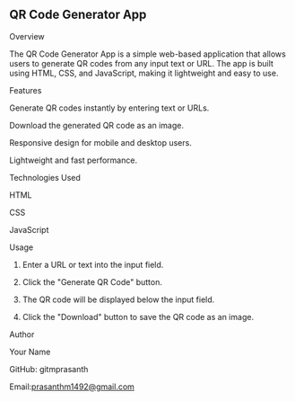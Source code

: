 
## QR Code Generator App

Overview

The QR Code Generator App is a simple web-based application that allows users to generate QR codes from any input text or URL. The app is built using HTML, CSS, and JavaScript, making it lightweight and easy to use.

Features

Generate QR codes instantly by entering text or URLs.

Download the generated QR code as an image.

Responsive design for mobile and desktop users.

Lightweight and fast performance.


Technologies Used

HTML

CSS

JavaScript


 
Usage

1. Enter a URL or text into the input field.


2. Click the "Generate QR Code" button.


3. The QR code will be displayed below the input field.


4. Click the "Download" button to save the QR code as an image.




Author

Your Name

GitHub: gitmprasanth

Email:prasanthm1492@gmail.com





